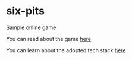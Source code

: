 # six-pits

Sample online game

You can read about the game [here](docs/about-the-game.md)

You can learn about the adopted tech stack [here](docs/about-the-tech-stack.md)
